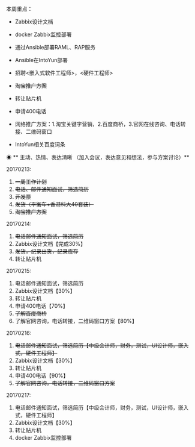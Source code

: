 本周重点：

* Zabbix设计文档

* docker Zabbix监控部署

* 通过Ansible部署RAML、RAP服务

* Ansible在IntoYun部署

* 招聘&lt;嵌入式软件工程师&gt;，&lt;硬件工程师&gt;

* ~~淘宝推广方案~~

* 转让贴片机

* 申请400电话

* 网络推广方案：1.淘宝关键字营销，2.百度商桥，3.官网在线咨询、电话转接、二维码窗口

* IntoYun相关百度词条

◉ ** 主动、热情、表达清晰 （加入会议，表达意见和想法，参与方案讨论）**

20170213:

1. ~~一周工作计划~~
2. ~~电话、邮件通知面试，筛选简历~~
3. ~~开发票~~
4. ~~发货（平衡车+香港科大40套装）~~
5. ~~淘宝推广方案~~

20170214:

1. ~~电话邮件通知面试，筛选简历~~
2. Zabbix设计文档【完成30%】
3. ~~发货，纪录出货，纪录库存~~
4. 转让贴片机

20170215:

1. 电话邮件通知面试，筛选简历
2. Zabbix设计文档【30%】
3. 转让贴片机
4. 申请400电话【70%】
5. ~~了解百度商桥~~
6. 了解官网咨询，电话转接，二维码窗口方案【80%】

20170216:

1. ~~电话邮件通知面试，筛选简历【中级会计师，财务，测试，UI设计师，嵌入式，硬件工程师】~~
2. Zabbix设计文档【30%】
3. 转让贴片机
4. 申请400电话【90%】
5. ~~了解官网咨询，电话转接，二维码窗口方案~~

20170217:

1. 电话邮件通知面试，筛选简历【中级会计师，财务，测试，UI设计师，嵌入式，硬件工程师】
2. Zabbix设计文档【30%】
3.  转让贴片机
4.  docker Zabbix监控部署



